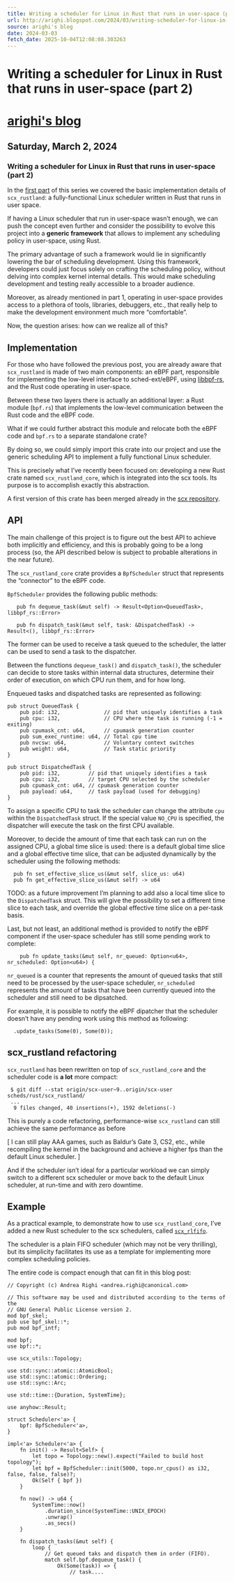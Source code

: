 ```yaml
---
title: Writing a scheduler for Linux in Rust that runs in user-space (part 2)
url: http://arighi.blogspot.com/2024/03/writing-scheduler-for-linux-in-rust.html
source: arighi's blog
date: 2024-03-03
fetch_date: 2025-10-04T12:08:08.303263
---
```


# Writing a scheduler for Linux in Rust that runs in user-space (part 2)

# [arighi's blog](http://arighi.blogspot.com/)

## Saturday, March 2, 2024

### Writing a scheduler for Linux in Rust that runs in user-space (part 2)

In the [first
part](https://arighi.blogspot.com/2024/02/writing-scheduler-for-linux-in-rust.html) of this series we covered the basic implementation details of
`scx_rustland`: a fully-functional Linux scheduler written in
Rust that runs in user space.

If having a Linux scheduler that run in user-space wasn’t enough, we
can push the concept even further and consider the possibility to evolve
this project into a **generic framework** that allows to
implement any scheduling policy in user-space, using Rust.

The primary advantage of such a framework would lie in significantly
lowering the bar of scheduling development. Using this framework,
developers could just focus solely on crafting the scheduling policy,
without delving into complex kernel internal details. This would make
scheduling development and testing really accessible to a broader
audience.

Moreover, as already mentioned in part 1, operating in user-space
provides access to a plethora of tools, libraries, debuggers, etc., that
really help to make the development environment much more
“comfortable”.

Now, the question arises: how can we realize all of this?

## Implementation

For those who have followed the previous post, you are already aware
that `scx_rustland` is made of two main components: an eBPF
part, responsible for implementing the low-level interface to
sched-ext/eBPF, using [libbpf-rs](https://github.com/libbpf/libbpf-rs), and the Rust
code operating in user-space.

Between these two layers there is actually an additional layer: a
Rust module (`bpf.rs`) that implements the low-level
communication between the Rust code and the eBPF code.

What if we could further abstract this module and relocate both the
eBPF code and `bpf.rs` to a separate standalone crate?

By doing so, we could simply import this crate into our project and
use the generic scheduling API to implement a fully functional Linux
scheduler.

This is precisely what I’ve recently been focused on: developing a
new Rust crate named `scx_rustland_core`, which is integrated
into the scx tools. Its purpose is to accomplish exactly this
abstraction.

A first version of this crate has been merged already in the [scx repository](https://github.com/sched-ext/scx/pull/161).

## API

The main challenge of this project is to figure out the best API to
achieve both implicitly and efficiency, and this is probably going to be
a long process (so, the API described below is subject to probable
alterations in the near future).

The `scx_rustland_core` crate provides a
`BpfScheduler` struct that represents the “connector” to the
eBPF code.

`BpfScheduler` provides the following public methods:

```
   pub fn dequeue_task(&mut self) -> Result<Option<QueuedTask>, libbpf_rs::Error>

   pub fn dispatch_task(&mut self, task: &DispatchedTask) -> Result<(), libbpf_rs::Error>
```

The former can be used to receive a task queued to the scheduler, the
latter can be used to send a task to the dispatcher.

Between the functions `dequeue_task()` and
`dispatch_task()`, the scheduler can decide to store tasks
within internal data structures, determine their order of execution, on
which CPU run them, and for how long.

Enqueued tasks and dispatched tasks are represented as following:

```
pub struct QueuedTask {
    pub pid: i32,              // pid that uniquely identifies a task
    pub cpu: i32,              // CPU where the task is running (-1 = exiting)
    pub cpumask_cnt: u64,      // cpumask generation counter
    pub sum_exec_runtime: u64, // Total cpu time
    pub nvcsw: u64,            // Voluntary context switches
    pub weight: u64,           // Task static priority
}

pub struct DispatchedTask {
    pub pid: i32,         // pid that uniquely identifies a task
    pub cpu: i32,         // target CPU selected by the scheduler
    pub cpumask_cnt: u64, // cpumask generation counter
    pub payload: u64,     // task payload (used for debugging)
}
```

To assign a specific CPU to task the scheduler can change the
attribute `cpu` within the `DispatchedTask`
struct. If the special value `NO_CPU` is specified, the
dispatcher will execute the task on the first CPU available.

Moreover, to decide the amount of time that each task can run on the
assigned CPU, a global time slice is used: there is a default global
time slice and a global effective time slice, that can be adjusted
dynamically by the scheduler using the following methods:

```
  pub fn set_effective_slice_us(&mut self, slice_us: u64)
  pub fn get_effective_slice_us(&mut self) -> u64
```

TODO: as a future improvement I’m planning to add also a local time
slice to the `DispatchedTask` struct. This will give the
possibility to set a different time slice to each task, and override the
global effective time slice on a per-task basis.

Last, but not least, an additional method is provided to notify the
eBPF component if the user-space scheduler has still some pending work
to complete:

```
    pub fn update_tasks(&mut self, nr_queued: Option<u64>, nr_scheduled: Option<u64>) {
```

`nr_queued` is a counter that represents the amount of
queued tasks that still need to be processed by the user-space
scheduler, `nr_scheduled` represents the amount of tasks that
have been currently queued into the scheduler and still need to be
dipsatched.

For example, it is possible to notify the eBPF dipatcher that the
scheduler doesn’t have any pending work using this method as
following:

```
  .update_tasks(Some(0), Some(0));
```

## scx\_rustland refactoring

`scx_rustland` has been rewritten on top of
`scx_rustland_core` and the scheduler code is **a
lot** more compact:

```
 $ git diff --stat origin/scx-user~9..origin/scx-user scheds/rust/scx_rustland/
 ...
  9 files changed, 40 insertions(+), 1592 deletions(-)
```

This is purely a code refactoring, performance-wise
`scx_rustland` can still achieve the same performance as
before

[ I can still play AAA games, such as Baldur’s Gate 3, CS2, etc.,
while recompiling the kernel in the background and achieve a higher fps
than the default Linux scheduler. ]

And if the scheduler isn’t ideal for a particular workload we can
simply switch to a different scx scheduler or move back to the default
Linux scheduler, at run-time and with zero downtime.

## Example

As a practical example, to demonstrate how to use
`scx_rustland_core`, I’ve added a new Rust scheduler to the
scx schedulers, called [`scx_rlfifo`](https://github.com/sched-ext/scx/tree/main/scheds/rust/scx_rlfifo).

The scheduler is a plain FIFO scheduler (which may not be very
thrilling), but its simplicity facilitates its use as a template for
implementing more complex scheduling policies.

The entire code is compact enough that can fit in this blog post:

```
// Copyright (c) Andrea Righi <andrea.righi@canonical.com>

// This software may be used and distributed according to the terms of the
// GNU General Public License version 2.
mod bpf_skel;
pub use bpf_skel::*;
pub mod bpf_intf;

mod bpf;
use bpf::*;

use scx_utils::Topology;

use std::sync::atomic::AtomicBool;
use std::sync::atomic::Ordering;
use std::sync::Arc;

use std::time::{Duration, SystemTime};

use anyhow::Result;

struct Scheduler<'a> {
    bpf: BpfScheduler<'a>,
}

impl<'a> Scheduler<'a> {
    fn init() -> Result<Self> {
        let topo = Topology::new().expect("Failed to build host topology");
        let bpf = BpfScheduler::init(5000, topo.nr_cpus() as i32, false, false, false)?;
        Ok(Self { bpf })
    }

    fn now() -> u64 {
        SystemTime::now()
            .duration_since(SystemTime::UNIX_EPOCH)
            .unwrap()
            .as_secs()
    }

    fn dispatch_tasks(&mut self) {
        loop {
            // Get queued taks and dispatch them in order (FIFO).
            match self.bpf.dequeue_task() {
                Ok(Some(task)) => {
                    // task....